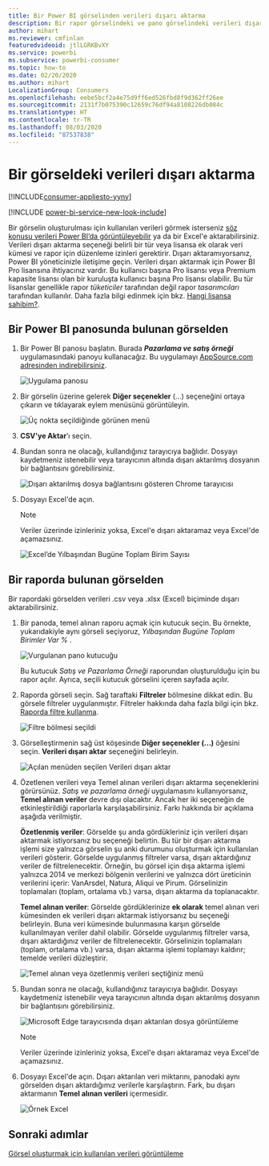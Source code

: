 ```yaml
---
title: Bir Power BI görselinden verileri dışarı aktarma
description: Bir rapor görselindeki ve pano görselindeki verileri dışarı aktarıp Excel'de görüntüleyin.
author: mihart
ms.reviewer: cmfinlan
featuredvideoid: jtlLGRKBvXY
ms.service: powerbi
ms.subservice: powerbi-consumer
ms.topic: how-to
ms.date: 02/20/2020
ms.author: mihart
LocalizationGroup: Consumers
ms.openlocfilehash: eebe5bcf2a4e75d9ff6ed526fbd8f9d362ff26ee
ms.sourcegitcommit: 2131f7b075390c12659c76df94a8108226db084c
ms.translationtype: HT
ms.contentlocale: tr-TR
ms.lasthandoff: 08/03/2020
ms.locfileid: "87537838"
---
```

# <a name="export-data-from-a-visual"></a>Bir görseldeki verileri dışarı aktarma

[!INCLUDE[consumer-appliesto-yyny](../includes/consumer-appliesto-yyny.md)]

[!INCLUDE [power-bi-service-new-look-include](../includes/power-bi-service-new-look-include.md)]

Bir görselin oluşturulması için kullanılan verileri görmek isterseniz [söz konusu verileri Power BI’da görüntüleyebilir](end-user-show-data.md) ya da bir Excel'e aktarabilirsiniz. Verileri dışarı aktarma seçeneği belirli bir tür veya lisansa ek olarak veri kümesi ve rapor için düzenleme izinleri gerektirir. Dışarı aktaramıyorsanız, Power BI yöneticinizle iletişime geçin. Verileri dışarı aktarmak için Power BI Pro lisansına ihtiyacınız vardır. Bu kullanıcı başına Pro lisansı veya Premium kapasite lisansı olan bir kuruluşta kullanıcı başına Pro lisansı olabilir. Bu tür lisanslar genellikle rapor *tüketiciler* tarafından değil rapor *tasarımcıları* tarafından kullanılır. Daha fazla bilgi edinmek için bkz. [Hangi lisansa sahibim?](end-user-license.md).


## <a name="from-a-visual-on-a-power-bi-dashboard"></a>Bir Power BI panosunda bulunan görselden

1. Bir Power BI panosu başlatın. Burada ***Pazarlama ve satış örneği*** uygulamasındaki panoyu kullanacağız. Bu uygulamayı [AppSource.com adresinden indirebilirsiniz](https://appsource.microsoft.com/en-us/product/power-bi/microsoft-retail-analysis-sample.salesandmarketingsample
).

    ![Uygulama panosu](media/end-user-export/power-bi-dashboards.png)

2. Bir görselin üzerine gelerek **Diğer seçenekler** (...) seçeneğini ortaya çıkarın ve tıklayarak eylem menüsünü görüntüleyin.

    ![Üç nokta seçildiğinde görünen menü](media/end-user-export/power-bi-options-menu.png)

3. **CSV'ye Aktar**’ı seçin.

4. Bundan sonra ne olacağı, kullandığınız tarayıcıya bağlıdır. Dosyayı kaydetmeniz istenebilir veya tarayıcının altında dışarı aktarılmış dosyanın bir bağlantısını görebilirsiniz. 

    ![Dışarı aktarılmış dosya bağlantısını gösteren Chrome tarayıcısı](media/end-user-export/power-bi-dashboard-exports.png)

5. Dosyayı Excel'de açın. 

    > [!NOTE]
    > Veriler üzerinde izinleriniz yoksa, Excel'e dışarı aktaramaz veya Excel'de açamazsınız.  

    ![Excel’de Yılbaşından Bugüne Toplam Birim Sayısı](media/end-user-export/power-bi-excel.png)


## <a name="from-a-visual-in-a-report"></a>Bir raporda bulunan görselden
Bir rapordaki görselden verileri .csv veya .xlsx (Excel) biçiminde dışarı aktarabilirsiniz. 

1. Bir panoda, temel alınan raporu açmak için kutucuk seçin.  Bu örnekte, yukarıdakiyle aynı görseli seçiyoruz, *Yılbaşından Bugüne Toplam Birimler Var %* . 

    ![Vurgulanan pano kutucuğu](media/end-user-export/power-bi-export-reports.png)

    Bu kutucuk *Satış ve Pazarlama Örneği* raporundan oluşturulduğu için bu rapor açılır. Ayrıca, seçili kutucuk görselini içeren sayfada açılır. 

2. Raporda görseli seçin. Sağ taraftaki **Filtreler** bölmesine dikkat edin. Bu görsele filtreler uygulanmıştır. Filtreler hakkında daha fazla bilgi için bkz. [Raporda filtre kullanma](end-user-report-filter.md).

    ![Filtre bölmesi seçildi](media/end-user-export/power-bi-export-filter.png)


3. Görselleştirmenin sağ üst köşesinde **Diğer seçenekler (...)** öğesini seçin. **Verileri dışarı aktar** seçeneğini belirleyin.

    ![Açılan menüden seçilen Verileri dışarı aktar](media/end-user-export/power-bi-export-report.png)

4. Özetlenen verileri veya Temel alınan verileri dışarı aktarma seçeneklerini görürsünüz. *Satış ve pazarlama örneği* uygulamasını kullanıyorsanız, **Temel alınan veriler** devre dışı olacaktır. Ancak her iki seçeneğin de etkinleştirildiği raporlarla karşılaşabilirsiniz. Farkı hakkında bir açıklama aşağıda verilmiştir.

    **Özetlenmiş veriler**: Görselde şu anda gördükleriniz için verileri dışarı aktarmak istiyorsanız bu seçeneği belirtin.  Bu tür bir dışarı aktarma işlemi size yalnızca görselin şu anki durumunu oluşturmak için kullanılan verileri gösterir. Görselde uygulanmış filtreler varsa, dışarı aktardığınız veriler de filtrelenecektir. Örneğin, bu görsel için dışa aktarma işlemi yalnızca 2014 ve merkezi bölgenin verilerini ve yalnızca dört üreticinin verilerini içerir: VanArsdel, Natura, Aliqui ve Pirum. Görselinizin toplamaları (toplam, ortalama vb.) varsa, dışarı aktarma da toplanacaktır. 
  

    **Temel alınan veriler**: Görselde gördüklerinize **ek olarak** temel alınan veri kümesinden ek verileri dışarı aktarmak istiyorsanız bu seçeneği belirleyin.  Buna veri kümesinde bulunmasına karşın görselde kullanılmayan veriler dahil olabilir. Görselde uygulanmış filtreler varsa, dışarı aktardığınız veriler de filtrelenecektir.  Görselinizin toplamaları (toplam, ortalama vb.) varsa, dışarı aktarma işlemi toplamayı kaldırır; temelde verileri düzleştirir. 

    ![Temel alınan veya özetlenmiş verileri seçtiğiniz menü](media/end-user-export/power-bi-export-underlying.png)

5. Bundan sonra ne olacağı, kullandığınız tarayıcıya bağlıdır. Dosyayı kaydetmeniz istenebilir veya tarayıcının altında dışarı aktarılmış dosyanın bir bağlantısını görebilirsiniz. 

    ![Microsoft Edge tarayıcısında dışarı aktarılan dosya görüntüleme](media/end-user-export/power-bi-export-edge-browser.png)

    > [!NOTE]
    > Veriler üzerinde izinleriniz yoksa, Excel'e dışarı aktaramaz veya Excel'de açamazsınız.  


6. Dosyayı Excel'de açın. Dışarı aktarılan veri miktarını, panodaki aynı görselden dışarı aktardığımız verilerle karşılaştırın. Fark, bu dışarı aktarmanın **Temel alınan verileri** içermesidir. 

    ![Örnek Excel](media/end-user-export/power-bi-underlying.png)

## <a name="next-steps"></a>Sonraki adımlar

[Görsel oluşturmak için kullanılan verileri görüntüleme](end-user-show-data.md)